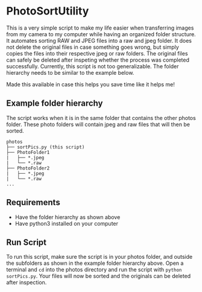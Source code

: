 # PhotoSortUtility
This is a very simple script to make my life easier when transferring images from my camera to my computer while having an organized folder structure. It automates sorting RAW and JPEG files into a raw and jpeg folder. It does not delete the original files in case something goes wrong, but simply copies the files into their respective jpeg or raw folders. The original files can safely be deleted after inspeting whether the process was completed successfully. Currently, this script is not too generalizable. The folder hierarchy needs to be similar to the example below. 

Made this available in case this helps you save time like it helps me!

## Example folder hierarchy
The script works when it is in the same folder that contains the other photos folder. These photo folders will contain jpeg and raw files that will then be sorted.
```
photos
├── sortPics.py (this script)
├── PhotoFolder1
|   ├── *.jpeg
|   └── *.raw
├── PhotoFolder2
|   ├── *.jpeg
|   └── *.raw
...
```

## Requirements
* Have the folder hierarchy as shown above
* Have python3 installed on your computer

## Run Script 
To run this script, make sure the script is in your photos folder, and outside the subfolders as shown in the example folder hierarchy above. Open a terminal and `cd` into the photos directory and run the script with `python sortPics.py`. Your files will now be sorted and the originals can be deleted after inspection.
